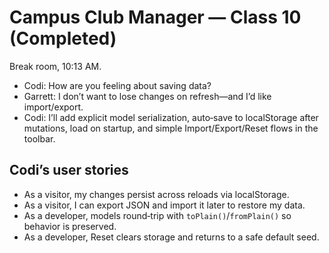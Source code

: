# Campus Club Manager — Class 10 (Completed)

Break room, 10:13 AM.

- Codi: How are you feeling about saving data?
- Garrett: I don’t want to lose changes on refresh—and I’d like import/export.
- Codi: I’ll add explicit model serialization, auto‑save to localStorage after mutations, load on startup, and simple Import/Export/Reset flows in the toolbar.

## Codi’s user stories

- As a visitor, my changes persist across reloads via localStorage.
- As a visitor, I can export JSON and import it later to restore my data.
- As a developer, models round‑trip with `toPlain()`/`fromPlain()` so behavior is preserved.
- As a developer, Reset clears storage and returns to a safe default seed.
